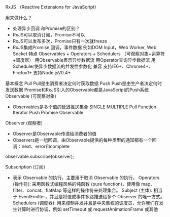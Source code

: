 RxJS （Reactive Extensions for JavaScript）

用来做什么？
- 处理异步回调
和Promise的区别？
- RxJS可以取消订阅，Promise不可以
- RxJS可以发布多次，Promise只有一次就freeze
- RxJS集成Promise,回调，事件数据 例如DOM Input，Web Worker, Web Socket
特点
Observables + Operators + Schedulers （可观察对象+运算符+调度器）
用Observable表示异步数据流
用Operator查询异步数据流
用Scheduler使异步数据流的并发性参数化
兼容
支持IE6+、Chrome4+、Firefox1+
支持Node.jsV0.4+

基本概念
Pull  Pull是由消费者决定何时获取数据
Push  Push是由生产者决定何时发送数据
Promise和RxJS引入的Observable都是JavaScript的Push系统
Observable (可观察对象)
- Observables是多个值的延迟推送集合
      SINGLE	MULTIPLE
Pull	Function	Iterator
Push	Promise	Observable
    
Observer (观察者)
- Observer是Observable传递给消费者的值
- Observers是一组回调，由Observable提供的每种类型的通知都有一个回调：next、error和complete

observable.subscribe(observer);

Subscription (订阅)
- 表示 Observable 的执行，主要用于取消 Observable 的执行。
Operators (操作符): 采用函数式编程风格的纯函数 (pure function)，使用像 map、filter、concat、flatMap 等这样的操作符来处理集合。
Subject (主体): 相当于 EventEmitter，并且是将值或事件多路推送给多个 Observer 的唯一方式。
Schedulers (调度器): 用来控制并发并且是中央集权的调度员，允许我们在发生计算时进行协调，例如 setTimeout 或 requestAnimationFrame 或其他

